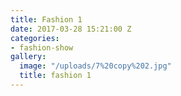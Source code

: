 ```yaml
---
title: Fashion 1
date: 2017-03-28 15:21:00 Z
categories:
- fashion-show
gallery:
  image: "/uploads/7%20copy%202.jpg"
  title: fashion 1
---
```


